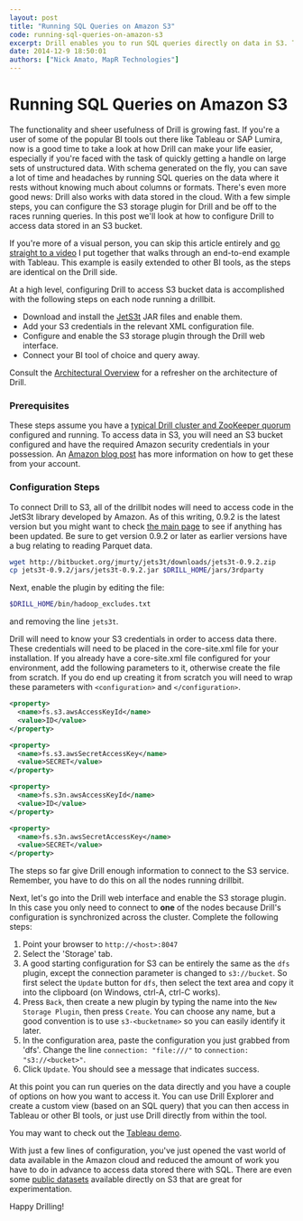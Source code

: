 ```yaml
---
layout: post
title: "Running SQL Queries on Amazon S3"
code: running-sql-queries-on-amazon-s3
excerpt: Drill enables you to run SQL queries directly on data in S3. There's no need to ingest the data into a managed cluster or transform the data. This is a step-by-step tutorial on how to use Drill with S3.
date: 2014-12-9 18:50:01
authors: ["Nick Amato, MapR Technologies"]
---
```

# Running SQL Queries on Amazon S3

The functionality and sheer usefulness of Drill is growing fast.  If you're a user of some of the popular BI tools out there like Tableau or SAP Lumira, now is a good time to take a look at how Drill can make your life easier, especially if  you're faced with the task of quickly getting a handle on large sets of unstructured data.  With schema generated on the fly, you can save a lot of time and headaches by running SQL queries on the data where it rests without knowing much about columns or formats.  There's even more good news:  Drill also works with data stored in the cloud.  With a few simple steps, you can configure the S3 storage plugin for Drill and be off to the races running queries.  In this post we'll look at how to configure Drill to access data stored in an S3 bucket.

If you're more of a visual person, you can skip this article entirely and [go straight to a video](https://www.youtube.com/watch?v=w8gZ2nn_ZUQ) I put together that walks through an end-to-end example with Tableau.  This example is easily extended to other BI tools, as the steps are identical on the Drill side.

At a high level, configuring Drill to access S3 bucket data is accomplished with the following steps on each node running a drillbit.

* Download and install the [JetS3t](http://www.jets3t.org/) JAR files and enable them.
* Add your S3 credentials in the relevant XML configuration file.
* Configure and enable the S3 storage plugin through the Drill web interface.
* Connect your BI tool of choice and query away.

Consult the [Architectural Overview](https://cwiki.apache.org/confluence/display/DRILL/Architectural+Overview) for a refresher on the architecture of Drill.

### Prerequisites

These steps assume you have a [typical Drill cluster and ZooKeeper quorum](https://cwiki.apache.org/confluence/display/DRILL/Apache+Drill+in+10+Minutes) configured and running.  To access data in S3, you will need an S3 bucket configured and have the required Amazon security credentials in your possession.  An [Amazon blog post](http://blogs.aws.amazon.com/security/post/Tx1R9KDN9ISZ0HF/Where-s-my-secret-access-key) has more information on how to get these from your account.

### Configuration Steps

To connect Drill to S3, all of the drillbit nodes will need to access code in the JetS3t library developed by Amazon.  As of this writing, 0.9.2 is the latest version but you might want to check [the main page](https://jets3t.s3.amazonaws.com/toolkit/toolkit.html) to see if anything has been updated.  Be sure to get version 0.9.2 or later as earlier versions have a bug relating to reading Parquet data.

```bash
wget http://bitbucket.org/jmurty/jets3t/downloads/jets3t-0.9.2.zip
cp jets3t-0.9.2/jars/jets3t-0.9.2.jar $DRILL_HOME/jars/3rdparty
```

Next, enable the plugin by editing the file:

```bash
$DRILL_HOME/bin/hadoop_excludes.txt
```

and removing the line `jets3t`.

Drill will need to know your S3 credentials in order to access data there. These credentials will need to be placed in the core-site.xml file for your installation.  If you already have a core-site.xml file configured for your environment, add the following parameters to it, otherwise create the file from scratch.  If you do end up creating it from scratch you will need to wrap these parameters with `<configuration>` and `</configuration>`.

```xml
<property>
  <name>fs.s3.awsAccessKeyId</name>
  <value>ID</value>
</property>

<property>
  <name>fs.s3.awsSecretAccessKey</name>
  <value>SECRET</value>
</property>

<property>
  <name>fs.s3n.awsAccessKeyId</name>
  <value>ID</value>
</property>

<property>
  <name>fs.s3n.awsSecretAccessKey</name>
  <value>SECRET</value>
</property>
```

The steps so far give Drill enough information to connect to the S3 service.  Remember, you have to do this on all the nodes running drillbit.

Next, let's go into the Drill web interface and enable the S3 storage plugin.  In this case you only need to connect to **one** of the nodes because Drill's configuration is synchronized across the cluster.  Complete the following steps:

1. Point your browser to `http://<host>:8047`
2. Select the 'Storage' tab.
2. A good starting configuration for S3 can be entirely the same as the `dfs` plugin, except the connection parameter is changed to `s3://bucket`.  So first select the `Update` button for `dfs`, then select the text area and copy it into the clipboard (on Windows, ctrl-A, ctrl-C works).
2. Press `Back`, then create a new plugin by typing the name into the `New Storage Plugin`, then press `Create`.  You can choose any name, but a good convention is to use `s3-<bucketname>` so you can easily identify it later.
3. In the configuration area, paste the configuration you just grabbed from 'dfs'.  Change the line `connection: "file:///"` to `connection: "s3://<bucket>"`.
4. Click `Update`.  You should see a message that indicates success.

At this point you can run queries on the data directly and you have a couple of options on how you want to access it.  You can use Drill Explorer and create a custom view (based on an SQL query) that you can then access in Tableau or other BI tools, or just use Drill directly from within the tool.

You may want to check out the [Tableau demo](http://www.youtube.com/watch?v=jNUsprJNQUg).

With just a few lines of configuration, you've just opened the vast world of data available in the Amazon cloud and reduced the amount of work you have to do in advance to access data stored there with SQL.  There are even some [public datasets](https://aws.amazon.com/datasets) available directly on S3 that are great for experimentation.

Happy Drilling!